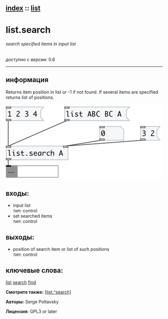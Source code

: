 [index](index.html) :: [list](category_list.html)
---

# list.search

###### search specified items in input list

*доступно с версии:* 0.6

---


## информация
Returns item position in list or -1 if not found. If several items are specified returns list of positions.


[![example](../examples/img/list.search.jpg)](../examples/pd/list.search.pd)









## входы:

* input list<br>
_тип:_ control
* set searched items<br>
_тип:_ control



## выходы:

* position of search item or list of such positions<br>
_тип:_ control



## ключевые слова:

[list](keywords/list.html)
[search](keywords/search.html)
[find](keywords/find.html)



**Смотрите также:**
[\[list.^search\]](list.%5Esearch.html)




**Авторы:** Serge Poltavsky




**Лицензия:** GPL3 or later






